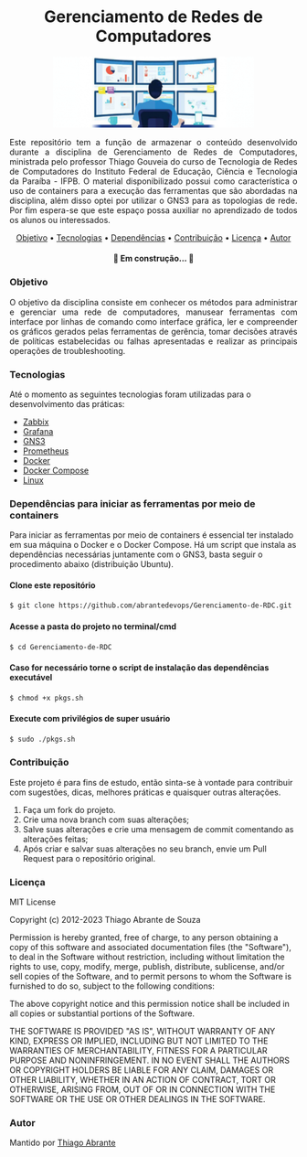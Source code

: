 <h1 align="center">Gerenciamento de Redes de Computadores</h1>

<p align="center"><img src="./bki/grc.png" alt="Scope" style="max-width:70%"></p>

<p align="justify">Este repositório tem a função de armazenar o conteúdo desenvolvido durante a disciplina de Gerenciamento de Redes de Computadores, ministrada pelo professor Thiago Gouveia do curso de Tecnologia de Redes de Computadores do Instituto Federal de Educação, Ciência e Tecnologia da Paraíba - IFPB. O material disponibilizado possui como característica o uso de containers para a execução das ferramentas que são abordadas na disciplina, além disso optei por utilizar o GNS3 para as topologias de rede. Por fim espera-se que este espaço possa auxiliar no aprendizado de todos os alunos ou interessados.</p>

<p align="center">
  <a href="#objetivo">Objetivo</a> •
  <a href="#tecnologias">Tecnologias</a> •
    <a href="#dependências">Dependências</a> •
  <a href="#contribuição">Contribuição</a> •
  <a href="#licença">Licença</a> •
  <a href="#autor">Autor</a>
</p>

<h4 align="center"> 
    🚧  Em construção...  🚧
</h4>

### Objetivo
<p align="justify">O objetivo da disciplina consiste em conhecer os métodos para administrar e gerenciar uma rede de computadores, manusear ferramentas com interface por linhas de comando como interface 
gráfica, ler e compreender os gráficos gerados pelas ferramentas de gerência, tomar decisões através de políticas estabelecidas ou falhas apresentadas e realizar as principais 
operações de troubleshooting.</p>

### Tecnologias
Até o momento as seguintes tecnologias foram utilizadas para o desenvolvimento das práticas:

- [Zabbix](https://www.zabbix.com/)
- [Grafana](https://grafana.com/)
- [GNS3](https://www.gns3.com/)
- [Prometheus](https://prometheus.io/)
- [Docker](https://www.docker.com/)
- [Docker Compose](https://docs.docker.com/compose/)
- [Linux](https://www.linux.org/)

### Dependências para iniciar as ferramentas por meio de containers
Para iniciar as ferramentas por meio de containers é essencial ter instalado em sua máquina o Docker e o Docker Compose. Há um script que instala as dependências necessárias juntamente com o GNS3, basta seguir o procedimento abaixo (distribuição Ubuntu).

#### Clone este repositório
```bash 
$ git clone https://github.com/abrantedevops/Gerenciamento-de-RDC.git
```

#### Acesse a pasta do projeto no terminal/cmd
```bash
$ cd Gerenciamento-de-RDC
```

#### Caso for necessário torne o script de instalação das dependências executável
```bash
$ chmod +x pkgs.sh
```

#### Execute com privilégios de super usuário
```bash
$ sudo ./pkgs.sh
```

### Contribuição
Este projeto é para fins de estudo, então sinta-se à vontade para contribuir com sugestões, dicas, melhores práticas e quaisquer outras alterações.

1. Faça um fork do projeto.
2. Crie uma nova branch com suas alterações;
3. Salve suas alterações e crie uma mensagem de commit comentando as alterações feitas;
4. Após criar e salvar suas alterações no seu branch, envie um Pull Request para o repositório original.

### Licença
MIT License

Copyright (c) 2012-2023 Thiago Abrante de Souza

Permission is hereby granted, free of charge, to any person obtaining
a copy of this software and associated documentation files (the
"Software"), to deal in the Software without restriction, including
without limitation the rights to use, copy, modify, merge, publish,
distribute, sublicense, and/or sell copies of the Software, and to
permit persons to whom the Software is furnished to do so, subject to
the following conditions:

The above copyright notice and this permission notice shall be
included in all copies or substantial portions of the Software.

THE SOFTWARE IS PROVIDED "AS IS", WITHOUT WARRANTY OF ANY KIND,
EXPRESS OR IMPLIED, INCLUDING BUT NOT LIMITED TO THE WARRANTIES OF
MERCHANTABILITY, FITNESS FOR A PARTICULAR PURPOSE AND
NONINFRINGEMENT. IN NO EVENT SHALL THE AUTHORS OR COPYRIGHT HOLDERS BE
LIABLE FOR ANY CLAIM, DAMAGES OR OTHER LIABILITY, WHETHER IN AN ACTION
OF CONTRACT, TORT OR OTHERWISE, ARISING FROM, OUT OF OR IN CONNECTION
WITH THE SOFTWARE OR THE USE OR OTHER DEALINGS IN THE SOFTWARE.

### Autor
Mantido por [Thiago Abrante](mailto:thiago.abrante@academico.ifpb.edu.br)
